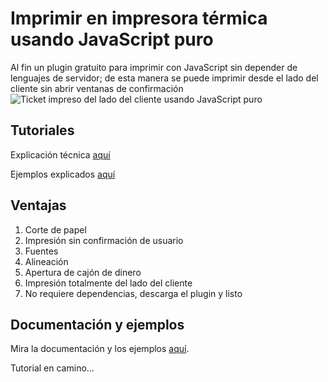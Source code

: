 # Imprimir en impresora térmica usando JavaScript puro

Al fin un plugin gratuito para imprimir con JavaScript sin depender de lenguajes de servidor; de esta manera se puede imprimir desde el lado del cliente sin abrir ventanas de confirmación
![Ticket impreso del lado del cliente usando JavaScript puro](https://raw.githubusercontent.com/parzibyte/plugin-ticket-js/master/Ticket%20impreso%20con%20JavaScript%20puro.jpg)

## Tutoriales
Explicación técnica [aquí](https://parzibyte.me/blog/2019/08/01/plugin-impresora-termica-navegador-javascript/)

Ejemplos explicados [aquí](https://parzibyte.me/blog/2019/08/01/imprimir-ticket-impresora-termica-javascript-plugin/)

## Ventajas

 1. Corte de papel
 2. Impresión sin confirmación de usuario
 3. Fuentes
 4. Alineación
 5. Apertura de cajón de dinero
 6. Impresión totalmente del lado del cliente
 7. No requiere dependencias, descarga el plugin y listo

## Documentación y ejemplos
Mira la documentación y los ejemplos [aquí](https://parzibyte.github.io/plugin-ticket-js/).

Tutorial en camino...